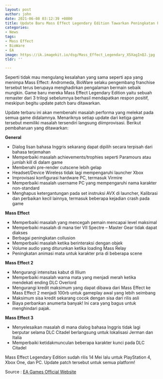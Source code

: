 ```yaml
---
layout: post
author: john
date: 2021-06-08 03:12:39 +0800
title: Update Baru Mass Effect Legendary Edition Tawarkan Peningkatan Performa
categories:
- News
tags:
- Mass Effect
- BioWare
- EA
image: https://ik.imagekit.io/dsg/Mass_Effect_Legendary_X5XagInQJ.jpg
tldr: ''

---
```

Seperti tidak mau mengulang kesalahan yang sama seperti apa yang menimpa Mass Effect: Andromeda, BioWare selaku pengembang franchise tersebut terus berupaya menghadirkan pengalaman bermain sebaik mungkin. Game baru mereka Mass Effect Legendary Edition yaitu sebuah remaster dari 3 trilogi sebelumnya berhasil mendapatkan respon positif, meskipun begitu update patch baru ditawarkan.

Update terbaru ini akan membenahi masalah performa yang melekat pada semua game didalamnya. Menariknya setiap update dari ketiga game tersebut memiliki masalah tersendiri langsung diimprovisasi. Berikut pembaharuan yang ditawarkan:

**General**

* Dialog lisan bahasa Inggris sekarang dapat dipilih secara terpisah dari bahasa terjemahan
* Memperbaiki masalah achievements/trophies seperti Paramours atau jumlah kill di dalam game
* Membenahi pre-render cutscene lebih gelap
* Headset/Device Wireless tidak lagi mempengaruhi launcher Xbox
* Improvisasi konfigurasi hardware PC, termasuk Virmire
* Memperbaiki masalah username PC yang mempengaruhi nama karakter non-standard
* Menghapus ketergantungan pada set instruksi AVX di launcher, Kalibrasi dan perbaikan kecil lainnya, termasuk beberapa kejadian crash pada game

**Mass Effect**

* Memperbaiki masalah yang mencegah pemain mencapai level maksimal
* Memperbaiki masalah di mana tier VII Spectre – Master Gear tidak dapat diakses
* Berbagai peningkatan collusion
* Memperbaiki masalah ketika berinteraksi dengan objek
* Volume audio yang diturunkan ketika loading Mass Relay
* Peningkatan animasi mata untuk karakter pria di beberapa scene

**Mass Effect 2**

* Mengurangi intensitas kabut di Illium
* Memperbaiki masalah warna mata yang menjadi merah ketika mendekati ending DLC Overlord
* Mengurangi kredit maksimum yang dapat dibawa dari Mass Effect ke Mass Effect 2 menjadi 100rb untuk gameplay awal yang lebih seimbang
* Maksimum sisa kredit sekarang cocok dengan sisa dari rilis asli
* Biaya perbankan anumerta banyak! Ini cara yang bagus untuk menghindari pajak.

**Mass Effect 3**

* Menyelesaikan masalah di mana dialog bahasa Inggris tidak lagi berputar selama DLC Citadel berlangsung untuk lokalisasi Jerman dan Italia
* Memperbaiki ketidakmunculan beberapa karakter kunci pada DLC Citadel

Mass Effect Legendary Edition sudah rilis 14 Mei lalu untuk PlayStation 4, Xbox One, dan PC. Update patch tersebut untuk semua platform!

Source : [EA Games Official Website](https://www.ea.com/games/mass-effect/mass-effect-legendary-edition/news/update-6-7)